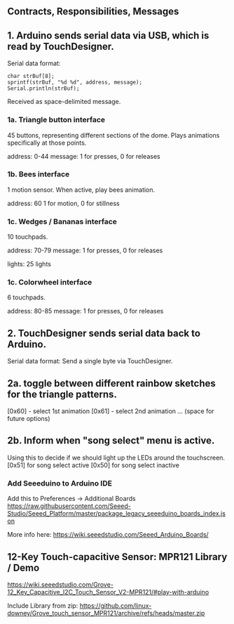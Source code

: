 
## Contracts, Responsibilities, Messages



## 1. Arduino sends serial data via USB, which is read by TouchDesigner.

Serial data format:
```
char strBuf[8];
sprintf(strBuf, "%d %d", address, message);
Serial.println(strBuf);  
```

Received as space-delimited message.


### 1a. Triangle button interface
45 buttons, representing different sections of the dome. Plays animations specifically at those points.

address: 0-44
message: 1 for presses, 0 for releases

<!-- ### 1b. Circular touch interface.
3 touchpads.

address: 50-52
message: 1 for presses, 0 for releases
 -->


### 1b. Bees interface
1 motion sensor. When active, play bees animation.

address: 60
1 for motion, 0 for stillness

### 1c. Wedges / Bananas interface
10 touchpads.

address: 70-79
message: 1 for presses, 0 for releases

lights: 25 lights

### 1c. Colorwheel interface
6 touchpads.

address: 80-85
message: 1 for presses, 0 for releases



## 2. TouchDesigner sends serial data back to Arduino.

Serial data format:
Send a single byte via TouchDesigner.

## 2a. toggle between different rainbow sketches for the triangle patterns.

[0x60] - select 1st animation
[0x61] - select 2nd animation
... (space for future options)

## 2b. Inform when "song select" menu is active.
Using this to decide if we should light up the LEDs around the touchscreen.
[0x51] for song select active
[0x50] for song select inactive


### Add Seeeduino to Arduino IDE

Add this to Preferences -> Additional Boards
https://raw.githubusercontent.com/Seeed-Studio/Seeed_Platform/master/package_legacy_seeeduino_boards_index.json

More info here:
https://wiki.seeedstudio.com/Seeed_Arduino_Boards/

## 12-Key Touch-capacitive Sensor: MPR121 Library / Demo

https://wiki.seeedstudio.com/Grove-12_Key_Capacitive_I2C_Touch_Sensor_V2-MPR121/#play-with-arduino

Include Library from zip: https://github.com/linux-downey/Grove_touch_sensor_MPR121/archive/refs/heads/master.zip
